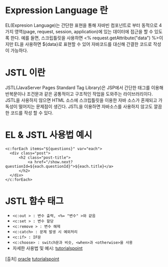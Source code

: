 # Expression Language 란
EL(Expresion Language)는 간단한 표현을 통해 자바빈 컴포넌트로 부터 동적으로 4가지 영역(page, request, session, application)에 있는 데이터에 접근을 할 수 있도록 한다. 예를 들면, 스크립틀릿을 사용하면 <% request.getAttribute("data") %>이지만 EL을 사용하면 ${data}로 표현할 수 있어 자바코드를 대신해 간결한 코드로 작성이 가능하다.

# JSTL 이란
JSTL(JavaServer Pages Standard Tag Library)은 JSP에서 간단한 태그를 이용해 반복문이나 조건문과 같은 공통적이고 구조적인 작업을 도와주는 라이브러리이다.
JSTL을 사용하지 않으면 HTML 소스에 스크립틀릿을 이용한 자바 소스가 혼재되고 가독성이 떨어지는 문제점이 생긴다. JSTL을 이용하면 자바소스를 사용하지 않고도 깔끔한 코드를 작성 할 수 있다.

# EL & JSTL 사용법 예시

	<c:forEach items="${questions}" var="each">
	  <div class="post">
	      <h2 class="post-title">
	          <a href="/show.next?questionId=${each.questionId}">${each.title}</a>
	      </h2>
	  </div>
	</c:forEach>


# JSTL 함수 태그

- `<c:out > : 변수 출력, <%= "변수" >와 같음`
- `<c:set > : 변수 할당 `
- `<c:remove > : 변수 해제`
- `<c:catch> : 문제 발생 시 예외처리`
- `<c:if> : IF문 `
- `<c:choose> : switch문과 비슷, <when>과 <otherwise>을 사용`
- 자세한 사용법 및 예시: [tutorialspoint](http://www.tutorialspoint.com/jsp/jsp_standard_tag_library.htm)

[출처]
[oracle](http://www.oracle.com/technetwork/java/index-jsp-135995.html)
[tutorialspoint](http://www.tutorialspoint.com/jsp/jsp_standard_tag_library.htm)